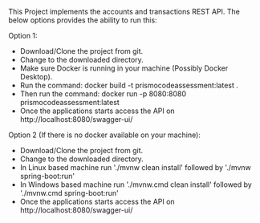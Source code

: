 This Project implements the accounts and transactions REST API. 
The below options provides the ability to run this:

Option 1:
- Download/Clone the project from git.
- Change to the downloaded directory.
- Make sure Docker is running in your machine (Possibly Docker Desktop).
- Run the command:  docker build -t prismocodeassessment:latest .
- Then run the command: docker run -p 8080:8080 prismocodeassessment:latest
- Once the applications starts access the API on http://localhost:8080/swagger-ui/

Option 2 (If there is no docker available on your machine):
- Download/Clone the project from git.
- Change to the downloaded directory.
- In Linux based machine run './mvnw clean install' followed by './mvnw spring-boot:run'
- In Windows based machine run './mvnw.cmd clean install' followed by './mvnw.cmd spring-boot:run'
- Once the applications starts access the API on http://localhost:8080/swagger-ui/